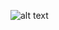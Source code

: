 ![alt text](https://github.com/pilsungdev/py4DSTEM-multiselection/blob/master/screenshot.png?raw=true)
